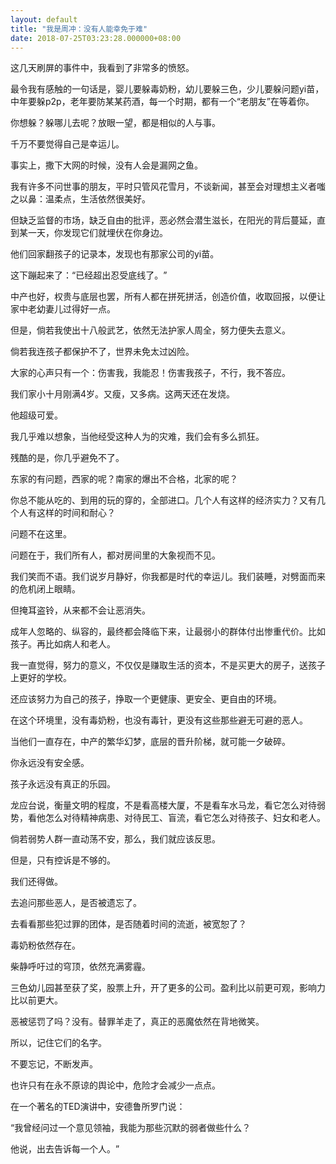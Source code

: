 ```yaml
---
layout: default
title: "我是周冲：没有人能幸免于难"
date: 2018-07-25T03:23:28.000000+08:00
---
```


这几天刷屏的事件中，我看到了非常多的愤怒。

最令我有感触的一句话是，婴儿要躲毒奶粉，幼儿要躲三色，少儿要躲问题yi苗，中年要躲p2p，老年要防某某药酒，每一个时期，都有一个‌‌“老朋友‌‌”在等着你。

你想躲？躲哪儿去呢？放眼一望，都是相似的人与事。

千万不要觉得自己是幸运儿。

事实上，撒下大网的时候，没有人会是漏网之鱼。

我有许多不问世事的朋友，平时只管风花雪月，不谈新闻，甚至会对理想主义者嗤之以鼻：温柔点，生活依然很美好。

但缺乏监督的市场，缺乏自由的批评，恶必然会潜生滋长，在阳光的背后蔓延，直到某一天，你发现它们就埋伏在你身边。

他们回家翻孩子的记录本，发现也有那家公司的yi苗。

这下蹦起来了：‌‌“已经超出忍受底线了。‌‌”

中产也好，权贵与底层也罢，所有人都在拼死拼活，创造价值，收取回报，以便让家中老幼妻儿过得好一点。

但是，倘若我使出十八般武艺，依然无法护家人周全，努力便失去意义。

倘若我连孩子都保护不了，世界未免太过凶险。

大家的心声只有一个：伤害我，我能忍！伤害我孩子，不行，我不答应。

我们家小十月刚满4岁。又瘦，又多病。这两天还在发烧。

他超级可爱。

我几乎难以想象，当他经受这种人为的灾难，我们会有多么抓狂。

残酷的是，你几乎避免不了。

东家的有问题，西家的呢？南家的爆出不合格，北家的呢？

你总不能从吃的、到用的玩的穿的，全部进口。几个人有这样的经济实力？又有几个人有这样的时间和耐心？

问题不在这里。

问题在于，我们所有人，都对房间里的大象视而不见。

我们笑而不语。我们说岁月静好，你我都是时代的幸运儿。我们装睡，对劈面而来的危机闭上眼睛。

但掩耳盗铃，从来都不会让恶消失。

成年人忽略的、纵容的，最终都会降临下来，让最弱小的群体付出惨重代价。比如孩子。再比如病人和老人。

我一直觉得，努力的意义，不仅仅是赚取生活的资本，不是买更大的房子，送孩子上更好的学校。

还应该努力为自己的孩子，挣取一个更健康、更安全、更自由的环境。

在这个环境里，没有毒奶粉，也没有毒针，更没有这些那些避无可避的恶人。

当他们一直存在，中产的繁华幻梦，底层的晋升阶梯，就可能一夕破碎。

你永远没有安全感。

孩子永远没有真正的乐园。

龙应台说，衡量文明的程度，不是看高楼大厦，不是看车水马龙，看它怎么对待弱势，看他怎么对待精神病患、对待民工、盲流，看它怎么对待孩子、妇女和老人。

倘若弱势人群一直动荡不安，那么，我们就应该反思。

但是，只有控诉是不够的。

我们还得做。

去追问那些恶人，是否被遗忘了。

去看看那些犯过罪的团体，是否随着时间的流逝，被宽恕了？

毒奶粉依然存在。

柴静呼吁过的穹顶，依然充满雾霾。

三色幼儿园甚至获了奖，股票上升，开了更多的公司。盈利比以前更可观，影响力比以前更大。

恶被惩罚了吗？没有。替罪羊走了，真正的恶魔依然在背地微笑。

所以，记住它们的名字。

不要忘记，不断发声。

也许只有在永不原谅的舆论中，危险才会减少一点点。

在一个著名的TED演讲中，安德鲁所罗门说：

‌‌“我曾经问过一个意见领袖，我能为那些沉默的弱者做些什么？

他说，出去告诉每一个人。‌‌”

